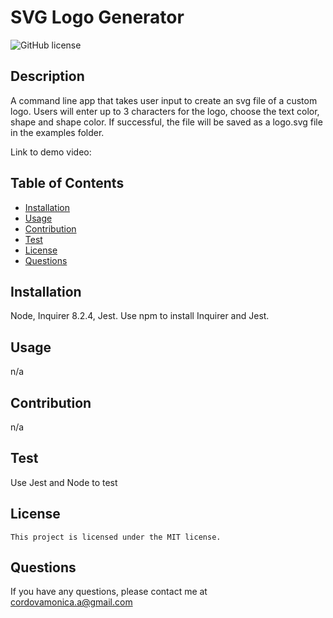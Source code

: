 # SVG Logo Generator
![GitHub license](https://img.shields.io/badge/license-MIT-blue.svg)

## Description
A command line app that takes user input to create an svg file of a custom logo. Users will enter up to 3 characters for the logo, choose the text color, shape and shape color. If successful, the file will be saved as a logo.svg file in the examples folder. 

Link to demo video:

## Table of Contents
* [Installation](#installation)
* [Usage](#usage)
* [Contribution](#contribution)
* [Test](#test)
* [License](#license)
* [Questions](#questions)

## Installation
Node, Inquirer 8.2.4, Jest. Use npm to install Inquirer and Jest. 

## Usage
n/a

## Contribution
n/a

## Test
Use Jest and Node to test

## License
    This project is licensed under the MIT license.

## Questions
If you have any questions, please contact me at cordovamonica.a@gmail.com 
